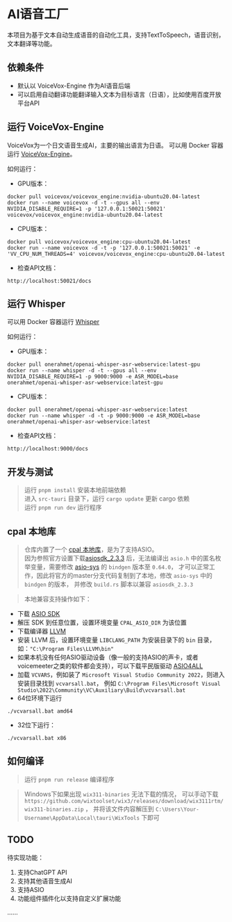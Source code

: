 # AI语音工厂

本项目为基于文本自动生成语音的自动化工具，支持TextToSpeech，语音识别，文本翻译等功能。

## 依赖条件

- 默认以 VoiceVox-Engine 作为AI语音后端
- 可以启用自动翻译功能翻译输入文本为目标语言（日语），比如使用百度开放平台API

## 运行 VoiceVox-Engine

VoiceVox为一个日文语音生成AI，主要的输出语言为日语。
可以用 Docker 容器运行 [VoiceVox-Engine](https://github.com/VOICEVOX/voicevox_engine)。

如何运行：

- GPU版本：
```
docker pull voicevox/voicevox_engine:nvidia-ubuntu20.04-latest
docker run --name voicevox -d -t --gpus all --env NVIDIA_DISABLE_REQUIRE=1 -p '127.0.0.1:50021:50021' voicevox/voicevox_engine:nvidia-ubuntu20.04-latest
```

- CPU版本：
```
docker pull voicevox/voicevox_engine:cpu-ubuntu20.04-latest
docker run --name voicevox -d -t -p '127.0.0.1:50021:50021' -e 'VV_CPU_NUM_THREADS=4' voicevox/voicevox_engine:cpu-ubuntu20.04-latest
```

- 检查API文档：

```
http://localhost:50021/docs
```

## 运行 Whisper

可以用 Docker 容器运行 [Whisper](https://github.com/openai/whisper)

如何运行：

- GPU版本：
```
docker pull onerahmet/openai-whisper-asr-webservice:latest-gpu
docker run --name whisper -d -t --gpus all --env NVIDIA_DISABLE_REQUIRE=1 -p 9000:9000 -e ASR_MODEL=base onerahmet/openai-whisper-asr-webservice:latest-gpu
```

- CPU版本：
```
docker pull onerahmet/openai-whisper-asr-webservice:latest
docker run --name whisper -d -t -p 9000:9000 -e ASR_MODEL=base onerahmet/openai-whisper-asr-webservice:latest
```

- 检查API文档：

```
http://localhost:9000/docs
```

## 开发与测试

> 运行 `pnpm install` 安装本地前端依赖  
> 进入 `src-tauri` 目录下，运行 `cargo update` 更新 cargo 依赖  
> 运行 `pnpm run dev` 运行程序

## cpal 本地库

> 仓库内置了一个 [cpal 本地库](src-tauri%2Fcpal)，是为了支持ASIO。  
> 因为参照官方设置下载[asiosdk_2.3.3](https://download.steinberg.net/sdk_downloads/asiosdk_2.3.3_2019-06-14.zip)
> 后，无法编译出 `asio.h` 中的匿名枚举变量，需要修改 [asio-sys](src-tauri%2Fcpal%2Fasio-sys) 的 `bindgen` 版本至 `0.64.0`，
> 才可以正常工作，因此将官方的master分支代码复制到了本地，修改 `asio-sys` 中的 `bindgen` 的版本，
> 并修改 `build.rs` 脚本以兼容 `asiosdk_2.3.3`

> 本地兼容支持操作如下：

- 下载 [ASIO SDK](https://download.steinberg.net/sdk_downloads/asiosdk_2.3.3_2019-06-14.zip)
- 解压 SDK 到任意位置，设置环境变量 `CPAL_ASIO_DIR` 为该位置
- 下载编译器 [LLVM](https://objects.githubusercontent.com/github-production-release-asset-2e65be/75821432/d9c31b94-2703-44fe-bd38-4c1a031a6590?X-Amz-Algorithm=AWS4-HMAC-SHA256&X-Amz-Credential=AKIAIWNJYAX4CSVEH53A%2F20230406%2Fus-east-1%2Fs3%2Faws4_request&X-Amz-Date=20230406T083628Z&X-Amz-Expires=300&X-Amz-Signature=ba075a45827ea3086e1708b53a1b31f67b01490fb5b3b528dcbaea42ae126e6d&X-Amz-SignedHeaders=host&actor_id=12133944&key_id=0&repo_id=75821432&response-content-disposition=attachment%3B%20filename%3DLLVM-16.0.1-win64.exe&response-content-type=application%2Foctet-stream)
- 安装 LLVM 后，设置环境变量 `LIBCLANG_PATH` 为安装目录下的 `bin` 目录，如：`"C:\Program Files\LLVM\bin"`
- 如果本机没有任何ASIO驱动设备（像一般的支持ASIO的声卡，或者voicemeeter之类的软件都会支持），可以下载平民版驱动 [ASIO4ALL](https://www.asio4all.org/downloads_11/ASIO4ALL_2_15_SCN.exe)
- 加载 `VCVARS`，例如装了 `Microsoft Visual Studio Community 2022`，则进入安装目录找到 `vcvarsall.bat`， 
例如 `C:\Program Files\Microsoft Visual Studio\2022\Community\VC\Auxiliary\Build\vcvarsall.bat`
- 64位环境下运行
```
./vcvarsall.bat amd64
```

- 32位下运行：

```
./vcvarsall.bat x86
```

## 如何编译

> 运行 `pnpm run release` 编译程序  

> Windows下如果出现 `wix311-binaries` 无法下载的情况，
> 可以手动下载 `https://github.com/wixtoolset/wix3/releases/download/wix3111rtm/wix311-binaries.zip` ，
> 并将该文件内容解压到 `C:\Users\Your-Username\AppData\Local\tauri\WixTools` 下即可

## TODO

待实现功能：

1. 支持ChatGPT API   
2. 支持其他语音生成AI  
3. 支持ASIO
4. 功能组件插件化以支持自定义扩展功能

......
